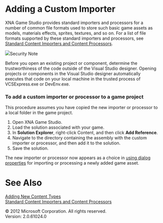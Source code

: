 ﻿

# Adding a Custom Importer

XNA Game Studio provides standard importers and processors for a number of common file formats used to store such basic game assets as models, materials effects, sprites, textures, and so on. For a list of file formats supported by these standard importers and processors, see [Standard Content Importers and Content Processors](CP_StdImpsProcs.md).

![](security.gif)Security Note

Before you open an existing project or component, determine the trustworthiness of the code outside of the Visual Studio designer. Opening projects or components in the Visual Studio designer automatically executes that code on your local machine in the trusted process of VCSExpress.exe or DevEnv.exe.

### To add a custom importer or processor to a game project

This procedure assumes you have copied the new importer or processor to a local folder in the game project.

1.  Open XNA Game Studio.
2.  Load the solution associated with your game.
3.  In **Solution Explorer**, right-click Content, and then click **Add Reference**.
4.  Navigate to the directory containing the assembly with the custom importer or processor, and then add it to the solution.
5.  Save the solution.

The new importer or processor now appears as a choice in [using dialog properties](UsingXNA_Dlg_Properties.md) for importing or processing a newly added game asset.

# See Also

[Adding New Content Types](CP_Content_Advanced.md)  
[Standard Content Importers and Content Processors](CP_StdImpsProcs.md)  

© 2012 Microsoft Corporation. All rights reserved.  
Version: 2.0.61024.0